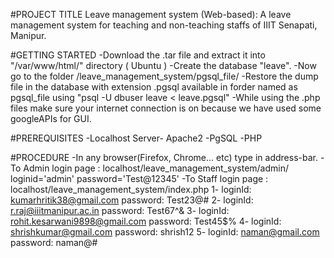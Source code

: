 #PROJECT TITLE
Leave management system (Web-based): A leave management system for teaching and non-teaching staffs of IIIT Senapati, Manipur.

#GETTING STARTED
-Download the .tar file and extract it into "/var/www/html/" directory ( Ubuntu )
-Create the database "leave".
-Now go to the folder /leave_management_system/pgsql_file/
-Restore the dump file in the database with extension .pgsql available in forder named as pgsql_file
using "psql -U dbuser leave < leave.pgsql"
-While using the .php files make sure your internet connection is on because we have used some googleAPIs for GUI.

#PREREQUISITES
-Localhost Server- Apache2
-PgSQL
-PHP

#PROCEDURE
-In any browser(Firefox, Chrome... etc) type in address-bar.
    -To Admin login page : localhost/leave_management_system/admin/
        loginid='admin'
        password='Test@12345'
    -To Staff login page : localhost/leave_management_system/index.php
        1- loginId: kumarhritik38@gmail.com
            password: Test23@#
        2- loginId: r.raj@iiitmanipur.ac.in
            password: Test67^&
        3- loginId: rohit.kesarwani9898@gmail.com
            password: Test45$%
        4- loginId: shrishkumar@gmail.com
            password: shrish12
        5- loginId: naman@gmail.com
            password: naman@#

